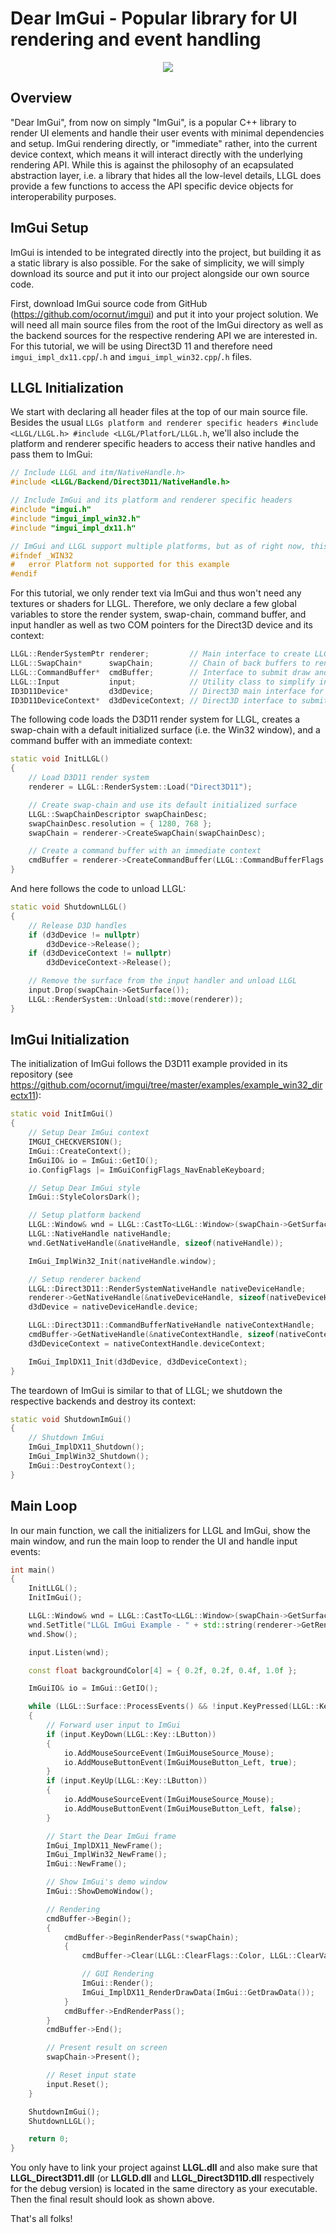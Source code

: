 # Dear ImGui - Popular library for UI rendering and event handling

<p align="center"><img src="LLGL_ImGui_Example.png"/></p>

## Overview

"Dear ImGui", from now on simply "ImGui", is a popular C++ library to render UI elements and handle their user events with minimal dependencies and setup.
ImGui rendering directly, or "immediate" rather, into the current device context, which means it will interact directly with the underlying rendering API.
While this is against the philosophy of an ecapsulated abstraction layer, i.e. a library that hides all the low-level details,
LLGL does provide a few functions to access the API specific device objects for interoperability purposes.

## ImGui Setup

ImGui is intended to be integrated directly into the project, but building it as a static library is also possible.
For the sake of simplicity, we will simply download its source and put it into our project alongside our own source code.

First, download ImGui source code from GitHub (https://github.com/ocornut/imgui) and put it into your project solution.
We will need all main source files from the root of the ImGui directory as well as the backend sources for the respective rendering API we are interested in.
For this tutorial, we will be using Direct3D 11 and therefore need `imgui_impl_dx11.cpp`/`.h` and `imgui_impl_win32.cpp`/`.h` files.

## LLGL Initialization

We start with declaring all header files at the top of our main source file.
Besides the usual `LLGs platform and renderer specific headers
#include <LLGL/LLGL.h>
#include <LLGL/PlatforL/LLGL.h`, we'll also include the platform and renderer specific headers to access their native handles and pass them to ImGui:
```cpp
// Include LLGL and itm/NativeHandle.h>
#include <LLGL/Backend/Direct3D11/NativeHandle.h>

// Include ImGui and its platform and renderer specific headers
#include "imgui.h"
#include "imgui_impl_win32.h"
#include "imgui_impl_dx11.h"

// ImGui and LLGL support multiple platforms, but as of right now, this tutorial is only written for Microsoft Windows.
#ifndef _WIN32
#   error Platform not supported for this example
#endif
```

For this tutorial, we only render text via ImGui and thus won't need any textures or shaders for LLGL.
Therefore, we only declare a few global variables to store the render system, swap-chain, command buffer,
and input handler as well as two COM pointers for the Direct3D device and its context:
```cpp
LLGL::RenderSystemPtr renderer;         // Main interface to create LLGL objects
LLGL::SwapChain*      swapChain;        // Chain of back buffers to render into and present on the screen
LLGL::CommandBuffer*  cmdBuffer;        // Interface to submit draw and compute commands to the GPU
LLGL::Input           input;            // Utility class to simplify input event handling
ID3D11Device*         d3dDevice;        // Direct3D main interface for object creation (COM pointer)
ID3D11DeviceContext*  d3dDeviceContext; // Direct3D interface to submit draw and compute commands (COM pointer)
```

The following code loads the D3D11 render system for LLGL, creates a swap-chain with a default initialized surface (i.e. the Win32 window), and a command buffer with an immediate context:
```cpp
static void InitLLGL()
{
    // Load D3D11 render system
    renderer = LLGL::RenderSystem::Load("Direct3D11");

    // Create swap-chain and use its default initialized surface
    LLGL::SwapChainDescriptor swapChainDesc;
    swapChainDesc.resolution = { 1280, 768 };
    swapChain = renderer->CreateSwapChain(swapChainDesc);

    // Create a command buffer with an immediate context
    cmdBuffer = renderer->CreateCommandBuffer(LLGL::CommandBufferFlags::ImmediateSubmit);
}
```

And here follows the code to unload LLGL:
```cpp
static void ShutdownLLGL()
{
    // Release D3D handles
    if (d3dDevice != nullptr)
        d3dDevice->Release();
    if (d3dDeviceContext != nullptr)
        d3dDeviceContext->Release();

    // Remove the surface from the input handler and unload LLGL
    input.Drop(swapChain->GetSurface());
    LLGL::RenderSystem::Unload(std::move(renderer));
}
```


## ImGui Initialization

The initialization of ImGui follows the D3D11 example provided in its repository (see https://github.com/ocornut/imgui/tree/master/examples/example_win32_directx11):
```cpp
static void InitImGui()
{
    // Setup Dear ImGui context
    IMGUI_CHECKVERSION();
    ImGui::CreateContext();
    ImGuiIO& io = ImGui::GetIO();
    io.ConfigFlags |= ImGuiConfigFlags_NavEnableKeyboard;

    // Setup Dear ImGui style
    ImGui::StyleColorsDark();

    // Setup platform backend
    LLGL::Window& wnd = LLGL::CastTo<LLGL::Window>(swapChain->GetSurface());
    LLGL::NativeHandle nativeHandle;
    wnd.GetNativeHandle(&nativeHandle, sizeof(nativeHandle));

    ImGui_ImplWin32_Init(nativeHandle.window);

    // Setup renderer backend
    LLGL::Direct3D11::RenderSystemNativeHandle nativeDeviceHandle;
    renderer->GetNativeHandle(&nativeDeviceHandle, sizeof(nativeDeviceHandle));
    d3dDevice = nativeDeviceHandle.device;

    LLGL::Direct3D11::CommandBufferNativeHandle nativeContextHandle;
    cmdBuffer->GetNativeHandle(&nativeContextHandle, sizeof(nativeContextHandle));
    d3dDeviceContext = nativeContextHandle.deviceContext;

    ImGui_ImplDX11_Init(d3dDevice, d3dDeviceContext);
}
```

The teardown of ImGui is similar to that of LLGL; we shutdown the respective backends and destroy its context:
```cpp
static void ShutdownImGui()
{
    // Shutdown ImGui
    ImGui_ImplDX11_Shutdown();
    ImGui_ImplWin32_Shutdown();
    ImGui::DestroyContext();
}
```

## Main Loop

In our main function, we call the initializers for LLGL and ImGui, show the main window, and run the main loop to render the UI and handle input events:
```cpp
int main()
{
    InitLLGL();
    InitImGui();

    LLGL::Window& wnd = LLGL::CastTo<LLGL::Window>(swapChain->GetSurface());
    wnd.SetTitle("LLGL ImGui Example - " + std::string(renderer->GetRendererInfo().rendererName));
    wnd.Show();

    input.Listen(wnd);

    const float backgroundColor[4] = { 0.2f, 0.2f, 0.4f, 1.0f };

    ImGuiIO& io = ImGui::GetIO();

    while (LLGL::Surface::ProcessEvents() && !input.KeyPressed(LLGL::Key::Escape))
    {
        // Forward user input to ImGui
        if (input.KeyDown(LLGL::Key::LButton))
        {
            io.AddMouseSourceEvent(ImGuiMouseSource_Mouse);
            io.AddMouseButtonEvent(ImGuiMouseButton_Left, true);
        }
        if (input.KeyUp(LLGL::Key::LButton))
        {
            io.AddMouseSourceEvent(ImGuiMouseSource_Mouse);
            io.AddMouseButtonEvent(ImGuiMouseButton_Left, false);
        }

        // Start the Dear ImGui frame
        ImGui_ImplDX11_NewFrame();
        ImGui_ImplWin32_NewFrame();
        ImGui::NewFrame();

        // Show ImGui's demo window
        ImGui::ShowDemoWindow();

        // Rendering
        cmdBuffer->Begin();
        {
            cmdBuffer->BeginRenderPass(*swapChain);
            {
                cmdBuffer->Clear(LLGL::ClearFlags::Color, LLGL::ClearValue{ backgroundColor });

                // GUI Rendering
                ImGui::Render();
                ImGui_ImplDX11_RenderDrawData(ImGui::GetDrawData());
            }
            cmdBuffer->EndRenderPass();
        }
        cmdBuffer->End();

        // Present result on screen
        swapChain->Present();

        // Reset input state
        input.Reset();
    }

    ShutdownImGui();
    ShutdownLLGL();

    return 0;
}
```

You only have to link your project against **LLGL.dll** and also make sure that **LLGL_Direct3D11.dll** (or **LLGLD.dll** and **LLGL_Direct3D11D.dll** respectively for the debug version) is located in the same directory as your executable.
Then the final result should look as shown above.

That's all folks!

